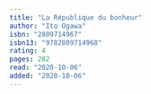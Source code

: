 ```yaml
---
title: "La République du bonheur"
author: "Ito Ogawa"
isbn: "2809714967"
isbn13: "9782809714968"
rating: 4
pages: 282
read: "2020-10-06"
added: "2020-10-06"
---
```


